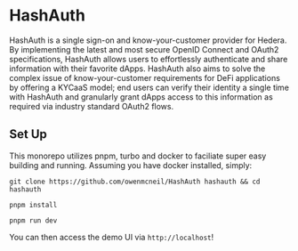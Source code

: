 # HashAuth

HashAuth is a single sign-on and know-your-customer provider for Hedera. By implementing the latest and most secure OpenID Connect and OAuth2 specifications, HashAuth allows users to effortlessly authenticate and share information with their favorite dApps. HashAuth also aims to solve the complex issue of know-your-customer requirements for DeFi applications by offering a KYCaaS model; end users can verify their identity a single time with HashAuth and granularly grant dApps access to this information as required via industry standard OAuth2 flows.

## Set Up

This monorepo utilizes pnpm, turbo and docker to faciliate super easy building and running. Assuming you have docker installed, simply:

`git clone https://github.com/owenmcneil/HashAuth hashauth && cd hashauth`

`pnpm install`

`pnpm run dev`

You can then access the demo UI via `http://localhost`!
